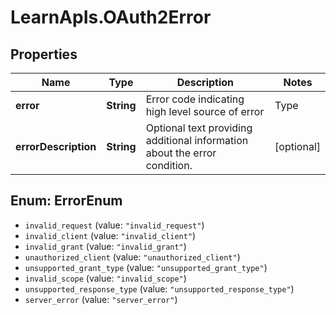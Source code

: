 # LearnApIs.OAuth2Error

## Properties
Name | Type | Description | Notes
------------ | ------------- | ------------- | -------------
**error** | **String** | Error code indicating high level source of error   | Type      | Description  | --------- | --------- | | invalid_request | The request is missing a required parameter, includes an unsupported parameter value (other than grant type), repeats a parameter, includes multiple credentials, utilizes more than one mechanism for authenticating the client, or is otherwise malformed. | | invalid_client | Client authentication failed (e.g., unknown client, no client authentication included, or unsupported authentication method).  The authorization server MAY return an HTTP 401 (Unauthorized) status code to indicate which HTTP authentication schemes are supported.  If the client attempted to authenticate via the &#x27;Authorization&#x27; request header field, the authorization server MUST respond with an HTTP 401 (Unauthorized) status code and include the &#x27;WWW-Authenticate&#x27; response header field matching the authentication scheme used by the client. | | invalid_grant | The provided authorization grant (e.g., authorization code, resource owner credentials) or refresh token is invalid, expired, revoked, does not match the redirection URI used in the authorization request, or was issued to another client. | | unauthorized_client | The authenticated client is not authorized to use this authorization grant type. | | unsupported_grant_type | The authorization grant type is not supported by the authorization server. | | invalid_scope | The requested scope is invalid, unknown, malformed, or exceeds the scope granted by the resource owner. | | unsupported_response_type | The authorization server does not support obtaining an authorization code using this method. | | server_error | The authorization server encountered an unexpected condition that prevented it from fulfilling the request. (This error code is needed because a 500 Internal Server Error HTTP status code cannot be returned to the client via a HTTP redirect.) |  | [optional] 
**errorDescription** | **String** | Optional text providing additional information about the error condition. | [optional] 

<a name="ErrorEnum"></a>
## Enum: ErrorEnum

* `invalid_request` (value: `"invalid_request"`)
* `invalid_client` (value: `"invalid_client"`)
* `invalid_grant` (value: `"invalid_grant"`)
* `unauthorized_client` (value: `"unauthorized_client"`)
* `unsupported_grant_type` (value: `"unsupported_grant_type"`)
* `invalid_scope` (value: `"invalid_scope"`)
* `unsupported_response_type` (value: `"unsupported_response_type"`)
* `server_error` (value: `"server_error"`)

